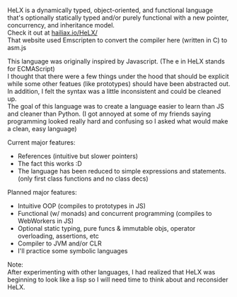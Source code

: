HeLX is a dynamically typed, object-oriented, and functional language that's optionally statically typed and/or purely functional with a new pointer, concurrency, and inheritance model.  
Check it out at [hailiax.io/HeLX/](https://hailiax.io/HeLX/)  
That website used Emscripten to convert the compiler here (written in C) to asm.js
  
This language was originally inspired by Javascript. (The e in HeLX stands for ECMAScript)  
I thought that there were a few things under the hood that should be explicit while some other featues (like prototypes) should have been abstracted out. In addition, I felt the syntax was a little inconsistent and could be cleaned up.  
The goal of this language was to create a language easier to learn than JS and cleaner than Python. (I got annoyed at some of my friends saying programming looked really hard and confusing so I asked what would make a clean, easy language)  
  
Current major features:  
* References (intuitive but slower pointers)  
* The fact this works :D  
* The language has been reduced to simple expressions and statements. (only first class functions and no class decs)  
  
Planned major features:  
* Intuitive OOP (compiles to prototypes in JS)  
* Functional (w/ monads) and concurrent programming (compiles to WebWorkers in JS)  
* Optional static typing, pure funcs & immutable objs, operator overloading, assertions, etc  
* Compiler to JVM and/or CLR  
* I'll practice some symbolic languages
  
Note:  
After experimenting with other languages, I had realized that HeLX was beginning to look like a lisp so I will need time to think about and reconsider HeLX.
